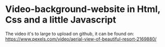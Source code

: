 # Video-background-website in Html, Css and a little Javascript
The video it's to large to upload on github, it can be found on: https://www.pexels.com/video/aerial-view-of-beautiful-resort-2169880/
